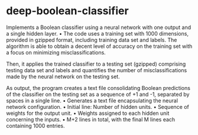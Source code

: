 # deep-boolean-classifier

Implements a Boolean classifier using a neural network with one output and a single hidden layer.
•	The code uses a training set with 1000 dimensions, provided in gzipped format, including training data set and labels. The algorithm is able to obtain a decent level of accuracy on the training set with a focus on minimizing misclassifications.

Then, it applies the trained classifier to a testing set (gzipped) comprising testing data set and labels and quantifies the number of misclassifications made by the neural network on the testing set.

As output, the program creates a text file consolidating Boolean predictions of the classifier on the testing set as a sequence of +1 and -1, separated by spaces in a single line.
•	Generates a text file encapsulating the neural network configuration.
•	Initial line: Number of hidden units.
•	Sequence of weights for the output unit.
•	Weights assigned to each hidden unit concerning the inputs.
•	M+2 lines in total, with the final M lines each containing 1000 entries.
